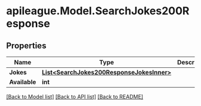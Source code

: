 # apileague.Model.SearchJokes200Response

## Properties

Name | Type | Description | Notes
------------ | ------------- | ------------- | -------------
**Jokes** | [**List&lt;SearchJokes200ResponseJokesInner&gt;**](SearchJokes200ResponseJokesInner.md) |  | [optional] 
**Available** | **int** |  | [optional] 

[[Back to Model list]](../README.md#documentation-for-models) [[Back to API list]](../README.md#documentation-for-api-endpoints) [[Back to README]](../README.md)

